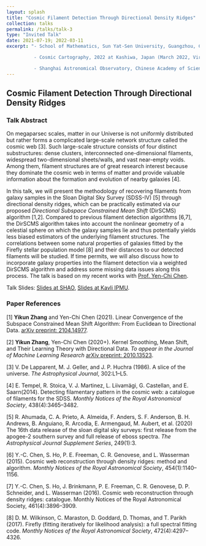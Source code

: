 ```yaml
---
layout: splash
title: "Cosmic Filament Detection Through Directional Density Ridges"
collection: talks
permalink: /talks/talk-3
type: "Invited Talk"
date: 2021-07-19; 2022-03-11
excerpt: "- School of Mathematics, Sun Yat-Sen University, Guangzhou, China (Sep 2022)

          - Cosmic Cartography, 2022 at Kashiwa, Japan (March 2022, Virtual)

          - Shanghai Astronomical Observatory, Chinese Academy of Sciences (July 2021)"
---
```


## Cosmic Filament Detection Through Directional Density Ridges

### Talk Abstract

On megaparsec scales, matter in our Universe is not uniformly distributed but rather forms a complicated large-scale network structure called the cosmic web \[3\]. Such large-scale structure consists of four distinct substructures: dense clusters, interconnected one-dimensional filaments, widespread two-dimensional sheets/walls, and vast near-empty voids. Among them, filament structures are of great research interest because they dominate the cosmic web in terms of matter and provide valuable information about the formation and evolution of nearby galaxies \[4\].

In this talk, we will present the methodology of recovering filaments from galaxy samples in the Sloan Digital Sky Survey (SDSS-IV) \[5\] through directional density ridges, which can be practically estimated via our proposed _Directional Subspace Constrained Mean Shift_ (DirSCMS) algorithm \[1,2\]. Compared to previous filament detection algorithms \[6,7\], the DirSCMS algorithm takes into account the nonlinear geometry of a celestial sphere on which the galaxy samples lie and thus potentially yields less biased estimators of the underlying filament structures. The correlations between some natural properties of galaxies fitted by the Firefly stellar population model \[8\] and their distances to our detected filaments will be studied. If time permits, we will also discuss how to incorporate galaxy properties into the filament detection via a weighted DirSCMS algorithm and address some missing data issues along this process. The talk is based on my recent works with [Prof. Yen-Chi Chen](http://faculty.washington.edu/yenchic/index.html).


Talk Slides: [Slides at SHAO](https://zhangyk8.github.io/talks/Cosmic_Filaments.pdf), [Slides at Kavli IPMU](https://zhangyk8.github.io/talks/Cosmic_Web_Survey_Geo.pdf).

<!---
Code Link: [GitHub: EuDirSCMS](https://github.com/zhangyk8/EuDirSCMS).
-->

### Paper References

\[1\] **Yikun Zhang** and Yen-Chi Chen (2021). Linear Convergence of the Subspace Constrained Mean Shift Algorithm: From Euclidean to Directional Data. [arXiv preprint: 2104.14977](https://arxiv.org/abs/2104.14977).

\[2\] **Yikun Zhang**, Yen-Chi Chen (2020+). Kernel Smoothing, Mean Shift, and Their Learning Theory with Directional Data. _To appear in the Journal of Machine Learning Research_ [arXiv preprint: 2010.13523](https://arxiv.org/abs/2010.13523).

\[3\] V. De Lapparent, M. J. Geller, and J. P. Huchra (1986). A slice of the universe. _The Astrophysical Journal_, 302:L1–L5.

\[4\] E. Tempel, R. Stoica, V. J. Martinez, L. Liivamägi, G. Castellan, and E. Saarn(2014). Detecting filamentary pattern in the cosmic web: a catalogue of filaments for the SDSS. _Monthly Notices of the Royal Astronomical Society_, 438(4):3465–3482.

\[5\] R. Ahumada, C. A. Prieto, A. Almeida, F. Anders, S. F. Anderson, B. H. Andrews, B. Anguiano, R. Arcodia, E. Armengaud, M. Aubert, et al. (2020) The 16th data release of the sloan digital sky surveys: first release from the apogee-2 southern survey and full release of eboss spectra. _The Astrophysical Journal
Supplement Series_, 249(1):3.

\[6\] Y.-C. Chen, S. Ho, P. E. Freeman, C. R. Genovese, and L. Wasserman (2015). Cosmic web reconstruction through density ridges: method and algorithm. _Monthly Notices of the Royal Astronomical Society_, 454(1):1140–1156.

\[7\] Y.-C. Chen, S. Ho, J. Brinkmann, P. E. Freeman, C. R. Genovese, D. P. Schneider, and L. Wasserman (2016). Cosmic web reconstruction through density ridges: catalogue. Monthly Notices of the Royal Astronomical Society, 461(4):3896–3909.

\[8\] D. M. Wilkinson, C. Maraston, D. Goddard, D. Thomas, and T. Parikh (2017). Firefly (fitting iteratively for likelihood analysis): a full spectral fitting code. _Monthly Notices of the Royal Astronomical Society_, 472(4):4297–4326.

